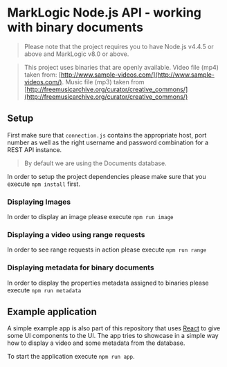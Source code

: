 # MarkLogic Node.js API - working with binary documents

> Please note that the project requires you to have Node.js v4.4.5 or above and MarkLogic v8.0 or above.

> This project uses binaries that are openly available. Video file (mp4) taken from: [http://www.sample-videos.com/](http://www.sample-videos.com/). Music file (mp3) taken from [http://freemusicarchive.org/curator/creative_commons/](http://freemusicarchive.org/curator/creative_commons/)

## Setup
First make sure that `connection.js` contains the appropriate host, port number as well as the right username and password combination for a REST API instance.

> By default we are using the Documents database.

In order to setup the project dependencies please make sure that you execute `npm install` first.

### Displaying Images
In order to display an image please execute `npm run image`

### Displaying a video using range requests
In order to see range requests in action please execute `npm run range`

### Displaying metadata for binary documents
In order to display the properties metadata assigned to binaries please execute `npm run metadata`

## Example application
A simple example app is also part of this repository that uses [React](https://facebook.github.io/react/) to give some UI components to the UI. The app tries to showcase in a simple way how to display a video and some metadata from the database.

To start the application execute `npm run app`.
